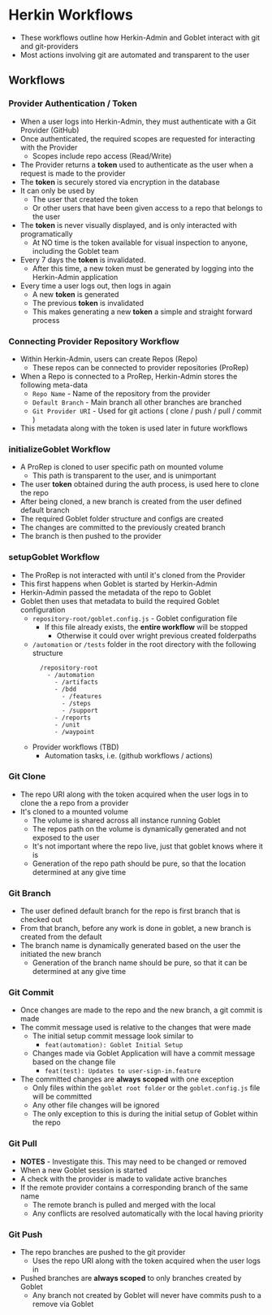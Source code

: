 # Herkin Workflows
* These workflows outline how Herkin-Admin and Goblet interact with git and git-providers
* Most actions involving git are automated and transparent to the user

## Workflows

### Provider Authentication / Token
* When a user logs into Herkin-Admin, they must authenticate with a Git Provider (GitHub)
* Once authenticated, the required scopes are requested for interacting with the Provider
  * Scopes include repo access (Read/Write)
* The Provider returns a **token** used to authenticate as the user when a request is made to the provider
* The **token** is securely stored via encryption in the database
* It can only be used by
  * The user that created the token
  * Or other users that have been given access to a repo that belongs to the user
* The **token** is never visually displayed, and is only interacted with programatically
  * At NO time is the token available for visual inspection to anyone, including the Goblet team
* Every 7 days the **token** is invalidated.
  * After this time, a new token must be generated by logging into the Herkin-Admin application
* Every time a user logs out, then logs in again
  * A new **token** is generated
  * The previous **token** is invalidated
  * This makes generating a new **token** a simple and straight forward process

### Connecting Provider Repository Workflow
* Within Herkin-Admin, users can create Repos (Repo)
  * These repos can be connected to provider repositories (ProRep)
* When a Repo is connected to a ProRep, Herkin-Admin stores the following meta-data
  * `Repo Name` - Name of the repository from the provider
  * `Default Branch` - Main branch all other branches are branched
  * `Git Provider URI` - Used for git actions ( clone / push / pull / commit )
* This metadata along with the token is used later in future workflows

### initializeGoblet Workflow
* A ProRep is cloned to user specific path on mounted volume
  * This path is transparent to the user, and is unimportant
* The user **token** obtained during the auth process, is used here to clone the repo
* After being cloned, a new branch is created from the user defined default branch
* The required Goblet folder structure and configs are created
* The changes are committed to the previously created branch
* The branch is then pushed to the provider

### setupGoblet Workflow
* The ProRep is not interacted with until it's cloned from the Provider
* This first happens when Goblet is started by Herkin-Admin
* Herkin-Admin passed the metadata of the repo to Goblet
* Goblet then uses that metadata to build the required Goblet configuration
  * `repository-root/goblet.config.js` - Goblet configuration file
    * If this file already exists, the **entire workflow** will be stopped
      * Otherwise it could over wright previous created folderpaths
  * `/automation` or `/tests` folder in the root directory with the following structure
    ```
      /repository-root
        - /automation
          - /artifacts
          - /bdd
            - /features
            - /steps
            - /support
          - /reports
          - /unit
          - /waypoint
    ```
  * Provider workflows (TBD)
    * Automation tasks, i.e. (github workflows / actions)

### Git Clone
* The repo URI along with the token acquired when the user logs in to clone the a repo from a provider
* It's cloned to a mounted volume
  * The volume is shared across all instance running Goblet
  * The repos path on the volume is dynamically generated and not exposed to the user
  * It's not important where the repo live, just that goblet knows where it is
  * Generation of the repo path should be pure, so that the location determined at any give time

### Git Branch
* The user defined default branch for the repo is first branch that is checked out
* From that branch, before any work is done in goblet, a new branch is created from the default
* The branch name is dynamically generated based on the user the initiated the new branch
  * Generation of the branch name should be pure, so that it can be determined at any give time

### Git Commit
* Once changes are made to the repo and the new branch, a git commit is made
* The commit message used is relative to the changes that were made
  * The initial setup commit message look similar to
    * `feat(automation): Goblet Initial Setup`
  * Changes made via Goblet Application will have a commit message based on the change file
    * `feat(test): Updates to user-sign-in.feature`
* The committed changes are **always scoped** with one exception
  * Only files within the `goblet root folder` or the `goblet.config.js` file will be committed
  * Any other file changes will be ignored
  * The only exception to this is during the initial setup of Goblet within the repo

### Git Pull
  * **NOTES** - Investigate this. This may need to be changed or removed
* When a new Goblet session is started
* A check with the provider is made to validate active branches
* If the remote provider contains a corresponding branch of the same name
  * The remote branch is pulled and merged with the local
  * Any conflicts are resolved automatically with the local having priority

### Git Push
* The repo branches are pushed to the git provider
  * Uses the repo URI along with the token acquired when the user logs in
* Pushed branches are **always scoped** to only branches created by Goblet
  * Any branch not created by Goblet will never have commits push to a remove via Goblet
